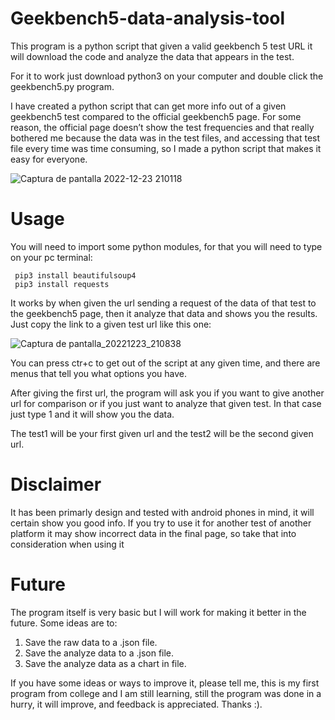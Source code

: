 # Geekbench5-data-analysis-tool
This program is a python script that given a valid geekbench 5 test URL it will download the code and analyze the data that appears in the test.

For it to work just download python3 on your computer and double click the geekbench5.py program.

I have created a python script that can get more info out of a given geekbench5 test compared to the official geekbench5 page. For some reason, the official page doesn’t show the test frequencies and that really bothered me because the data was in the test files, and accessing that test file every time was time consuming, so I made a python script that makes it easy for everyone.

![Captura de pantalla 2022-12-23 210118](https://user-images.githubusercontent.com/121313957/209400963-6bef795b-ef2d-416a-ae7d-722532f7d494.png)

# Usage
You will need to import some python modules, for that you will need to type on your pc terminal:

     pip3 install beautifulsoup4
     pip3 install requests

It works by when given the url sending a request of the data of that test to the geekbench5 page, then it analyze that data and shows you the results.
Just copy the link to a given test url like this one:

![Captura de pantalla_20221223_210838](https://user-images.githubusercontent.com/121313957/209401492-d6a0abc1-4683-4648-8e2e-2fcd02175e95.png)


You can press ctr+c to get out of the script at any given time, and there are menus that tell you what options you have.

After giving the first url, the program will ask you if you want to give another url for comparison or if you just want to analyze that given test. In that case just 
type 1 and it will show you the data.

The test1 will be your first given url and the test2 will be the second given url. 

# Disclaimer

It has been primarly design and tested with android phones in mind, it will certain show you good info. If you try to use it for another test of another platform it may show incorrect data in the final page, so take that into consideration when using it

# Future

The program itself is very basic but I will work for making it better in the future. Some ideas are to:
  1. Save the raw data to a .json file.
  2. Save the analyze data to a .json file.
  3. Save the analyze data as a chart in file.
  
If you have some ideas or ways to improve it, please tell me, this is my first program from college and I am still learning, still the program was done in a hurry, 
it will improve, and feedback is appreciated. Thanks :).
